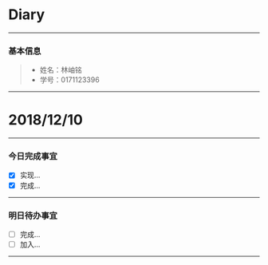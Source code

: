 # Diary
-------

### 基本信息
> * 姓名：林岫铭
> * 学号：0171123396

-------

# 2018/12/10 

-------

### 今日完成事宜
- [x]  实现...
- [x]  完成...

------
### 明日待办事宜
- [ ] 完成...
- [ ] 加入...
-------
